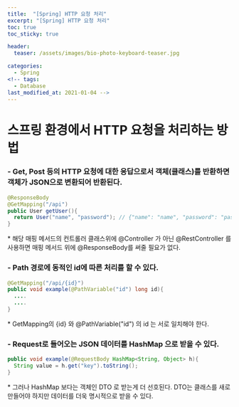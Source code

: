 ```yaml
---
title:  "[Spring] HTTP 요청 처리"
excerpt: "[Spring] HTTP 요청 처리"
toc: true
toc_sticky: true

header:
  teaser: /assets/images/bio-photo-keyboard-teaser.jpg

categories:
  - Spring
<!-- tags:
  - Database 
last_modified_at: 2021-01-04 -->
---
```

# 스프링 환경에서 HTTP 요청을 처리하는 방법

### - Get, Post 등의 HTTP 요청에 대한 응답으로서 객체(클래스)를 반환하면 객체가 JSON으로 변환되어 반환된다. 

```java
@ResponseBody        
@GetMapping("/api")
public User getUser(){
  return User("name", "password"); // {"name": "name", "password": "password"} 
}
```
\* 해당 매핑 메서드의 컨트롤러 클래스위에 @Controller 가 아닌 @RestController 를 사용하면 매핑 메서드 위에 @ResponseBody를 써줄 필요가 없다.

### - Path 경로에 동적인 id에 따른 처리를 할 수 있다.
```java       
@GetMapping("/api/{id}")
public void example(@PathVariable("id") long id){
  ....
  ....
}
```
\*  GetMapping의 {id} 와 @PathVariable("id") 의 id 는 서로 일치해야 한다.
    
### - Request로 들어오는 JSON 데이터를 HashMap 으로 받을 수 있다. 
```java       
public void example(@RequestBody HashMap<String, Object> h){
  String value = h.get("key").toString();
}
```
\*  그러나 HashMap 보다는 객체인 DTO 로 받는게 더 선호된다. DTO는 클래스를 새로 만들어야 하지만 데이터를 더욱 명시적으로 받을 수 있다.
